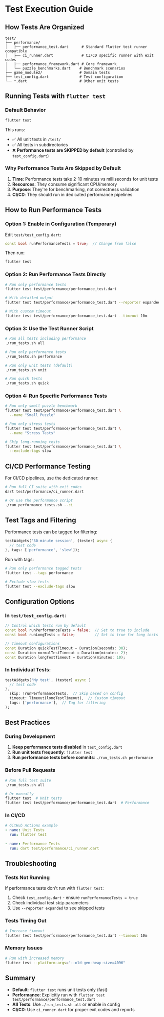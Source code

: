 # Test Execution Guide

## How Tests Are Organized

```
test/
├── performance/
│   ├── performance_test.dart      # Standard Flutter test runner compatible
│   ├── ci_runner.dart             # CI/CD specific runner with exit codes
│   ├── performance_framework.dart # Core framework
│   └── puzzle_benchmarks.dart    # Benchmark scenarios
├── game_module2/                 # Domain tests
├── test_config.dart              # Test configuration
└── *.dart                        # Other unit tests
```

## Running Tests with `flutter test`

### Default Behavior

```bash
flutter test
```

This runs:
- ✅ All unit tests in `/test/`
- ✅ All tests in subdirectories
- ❌ **Performance tests are SKIPPED by default** (controlled by `test_config.dart`)

### Why Performance Tests Are Skipped by Default

1. **Time**: Performance tests take 2-10 minutes vs milliseconds for unit tests
2. **Resources**: They consume significant CPU/memory
3. **Purpose**: They're for benchmarking, not correctness validation
4. **CI/CD**: They should run in dedicated performance pipelines

## How to Run Performance Tests

### Option 1: Enable in Configuration (Temporary)

Edit `test/test_config.dart`:
```dart
const bool runPerformanceTests = true;  // Change from false
```

Then run:
```bash
flutter test
```

### Option 2: Run Performance Tests Directly

```bash
# Run only performance tests
flutter test test/performance/performance_test.dart

# With detailed output
flutter test test/performance/performance_test.dart --reporter expanded

# With custom timeout
flutter test test/performance/performance_test.dart --timeout 10m
```

### Option 3: Use the Test Runner Script

```bash
# Run all tests including performance
./run_tests.sh all

# Run only performance tests
./run_tests.sh performance

# Run only unit tests (default)
./run_tests.sh unit

# Run quick tests
./run_tests.sh quick
```

### Option 4: Run Specific Performance Tests

```bash
# Run only small puzzle benchmark
flutter test test/performance/performance_test.dart \
  --name "Small Puzzle"

# Run only stress tests
flutter test test/performance/performance_test.dart \
  --name "Stress Tests"

# Skip long-running tests
flutter test test/performance/performance_test.dart \
  --exclude-tags slow
```

## CI/CD Performance Testing

For CI/CD pipelines, use the dedicated runner:

```bash
# Run full CI suite with exit codes
dart test/performance/ci_runner.dart

# Or use the performance script
./run_performance_tests.sh --ci
```

## Test Tags and Filtering

Performance tests can be tagged for filtering:

```dart
testWidgets('30-minute session', (tester) async {
  // test code
}, tags: ['performance', 'slow']);
```

Run with tags:
```bash
# Run only performance tagged tests
flutter test --tags performance

# Exclude slow tests
flutter test --exclude-tags slow
```

## Configuration Options

### In `test/test_config.dart`:

```dart
// Control which tests run by default
const bool runPerformanceTests = false;  // Set to true to include
const bool runLongTests = false;         // Set to true for long tests

// Timeout configurations
const Duration quickTestTimeout = Duration(seconds: 30);
const Duration normalTestTimeout = Duration(minutes: 2);
const Duration longTestTimeout = Duration(minutes: 10);
```

### In Individual Tests:

```dart
testWidgets('My test', (tester) async {
  // test code
}, 
  skip: !runPerformanceTests,  // Skip based on config
  timeout: Timeout(longTestTimeout),  // Custom timeout
  tags: ['performance'],  // Tag for filtering
);
```

## Best Practices

### During Development

1. **Keep performance tests disabled** in `test_config.dart`
2. **Run unit tests frequently**: `flutter test`
3. **Run performance tests before commits**: `./run_tests.sh performance`

### Before Pull Requests

```bash
# Run full test suite
./run_tests.sh all

# Or manually
flutter test  # Unit tests
flutter test test/performance/performance_test.dart  # Performance
```

### In CI/CD

```yaml
# GitHub Actions example
- name: Unit Tests
  run: flutter test
  
- name: Performance Tests
  run: dart test/performance/ci_runner.dart
```

## Troubleshooting

### Tests Not Running

If performance tests don't run with `flutter test`:
1. Check `test_config.dart` - ensure `runPerformanceTests = true`
2. Check individual test `skip` parameters
3. Use `--reporter expanded` to see skipped tests

### Tests Timing Out

```bash
# Increase timeout
flutter test test/performance/performance_test.dart --timeout 10m
```

### Memory Issues

```bash
# Run with increased memory
flutter test --platform-args="--old-gen-heap-size=4096"
```

## Summary

- **Default**: `flutter test` runs unit tests only (fast)
- **Performance**: Explicitly run with `flutter test test/performance/performance_test.dart`
- **All Tests**: Use `./run_tests.sh all` or enable in config
- **CI/CD**: Use `ci_runner.dart` for proper exit codes and reports
